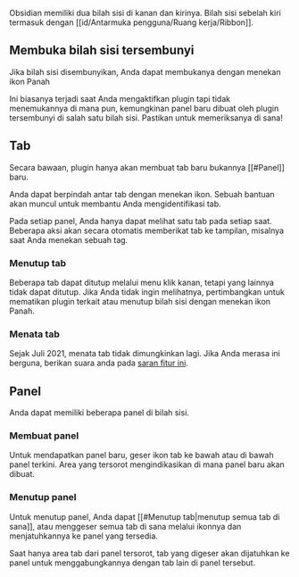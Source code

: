 Obsidian memiliki dua bilah sisi di kanan dan kirinya. Bilah sisi sebelah kiri termasuk dengan [[id/Antarmuka pengguna/Ruang kerja/Ribbon]].

## Membuka bilah sisi tersembunyi

Jika bilah sisi disembunyikan, Anda dapat membukanya dengan menekan ikon Panah

Ini biasanya terjadi saat Anda mengaktifkan plugin tapi tidak menemukannya di mana pun, kemungkinan panel baru dibuat oleh plugin tersembunyi di salah satu bilah sisi. Pastikan untuk memeriksanya di sana!

## Tab

Secara bawaan, plugin hanya akan membuat tab baru bukannya [[#Panel]] baru.

Anda dapat berpindah antar tab dengan menekan ikon. Sebuah bantuan akan muncul untuk membantu Anda mengidentifikasi tab.

Pada setiap panel, Anda hanya dapat melihat satu tab pada setiap saat. Beberapa aksi akan secara otomatis memberikat tab ke tampilan, misalnya saat Anda menekan sebuah tag.

### Menutup tab

Beberapa tab dapat ditutup melalui menu klik kanan, tetapi yang lainnya tidak dapat ditutup. Jika Anda tidak ingin melihatnya, pertimbangkan untuk mematikan plugin terkait atau menutup bilah sisi dengan menekan ikon Panah.

### Menata tab

Sejak Juli 2021, menata tab tidak dimungkinkan lagi. Jika Anda merasa ini berguna, berikan suara anda pada [saran fitur ini](https://forum.obsidian.md/t/reorder-tabs-of-panels-in-left-sidebar/9812).

## Panel

Anda dapat memiliki beberapa panel di bilah sisi.

### Membuat panel

Untuk mendapatkan panel baru, geser ikon tab ke bawah atau di bawah panel terkini. Area yang tersorot mengindikasikan di mana panel baru akan dibuat.

### Menutup panel

Untuk menutup panel, Anda dapat [[#Menutup tab|menutup semua tab di sana]], atau menggeser semua tab di sana melalui ikonnya dan menjatuhkannya ke panel yang tersedia.

Saat hanya area tab dari panel tersorot, tab yang digeser akan dijatuhkan ke panel untuk menggabungkannya dengan tab lain di panel tersebut.
